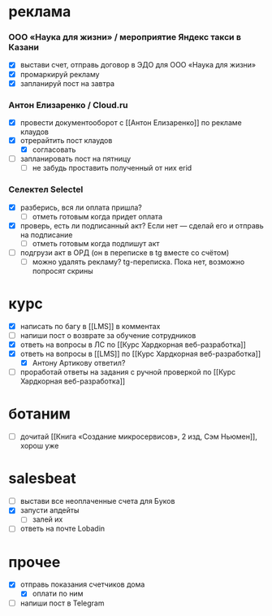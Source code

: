 # реклама
### ООО «Наука для жизни» / мероприятие Яндекс такси в Казани
- [x] выстави счет, отправь договор в ЭДО для ООО «Наука для жизни»
- [x] промаркируй рекламу
- [x] запланируй пост на завтра
### Антон Елизаренко / Cloud.ru 
- [x] провести документооборот с [[Антон Елизаренко]] по рекламе клаудов
- [x] отрерайтить пост клаудов
	- [x] согласовать
- [ ] запланировать пост на пятницу
	- [ ] не забудь проставить полученный от них erid
### Селектел Selectel
- [x] разберись, вся ли оплата пришла?
	- [ ] отметь готовым когда придет оплата
- [x] проверь, есть ли подписанный акт? Если нет — сделай его и отправь на подписание
	- [ ] отметь готовым когда подпишут акт
- [ ] подгрузи акт в ОРД (он в переписке в tg вместе со счётом)
	- [ ] можно удалять рекламу? tg-переписка. Пока нет, возможно попросят скрины
# курс
- [x] написать по багу в [[LMS]] в комментах
- [ ] напиши пост о возврате за обучение сотрудников
- [x] ответь на вопросы в ЛС по [[Курс Хардкорная веб-разработка]]
- [x] ответь на вопросы в [[LMS]] по [[Курс Хардкорная веб-разработка]]
	- [x] Антону Артикову ответил?
- [ ] проработай ответы на задания с ручной проверкой по [[Курс Хардкорная веб-разработка]]
# ботаним
- [ ] дочитай [[Книга «Создание микросервисов», 2 изд, Сэм Ньюмен]], хорош уже
# salesbeat
- [ ] выстави все неоплаченные счета для Буков
- [x] запусти апдейты
	- [ ] залей их
- [ ] ответь на почте Lobadin
# прочее
- [x] отправь показания счетчиков дома
	- [x] оплати по ним
- [ ] напиши пост в Telegram
